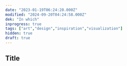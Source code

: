 ```yaml
---
date: "2023-01-19T06:24:20.000Z"
modified: "2024-09-20T04:24:58.000Z"
dek: "In which"
inprogress: true
tags: ["art","design","inspiration","visualization"]
hidden: true
draft: true
---
```

## Title

